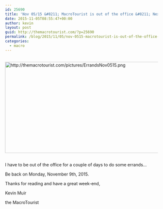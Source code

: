 ```yaml
---
id: 25690
title: 'Nov 05/15 &#8211; MacroTourist is out of the office &#8211; Next update Nov 9th'
date: 2015-11-05T08:55:47+00:00
author: kevin
layout: post
guid: http://themacrotourist.com/?p=25690
permalink: /blog/2015/11/05/nov-0515-macrotourist-is-out-of-the-office-next-update-nov-9th/
categories:
  - macro
---
```


  <img src="http://themacrotourist.com/pictures/ErrandsNov0515.png" alt="http://themacrotourist.com/pictures/ErrandsNov0515.png" style="margin:30px auto;display:block;" width="600" height="300">

I have to be out of the office for a couple of days to do some errands…

Be back on Monday, November 9th, 2015.

Thanks for reading and have a great week-end,
  
Kevin Muir
  
the MacroTourist